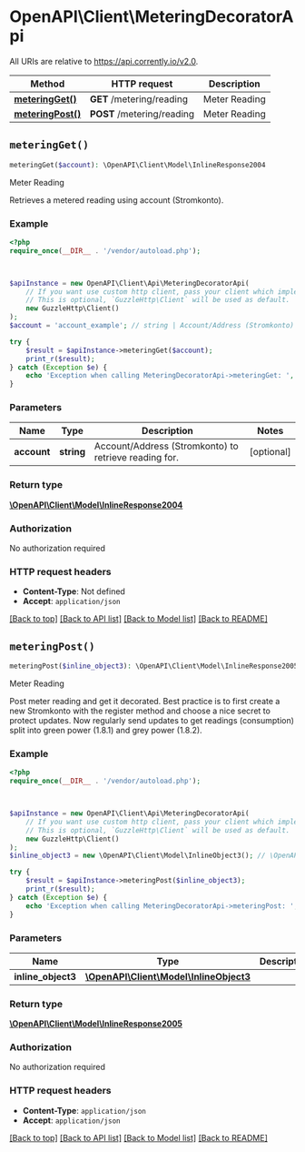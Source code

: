 # OpenAPI\Client\MeteringDecoratorApi

All URIs are relative to https://api.corrently.io/v2.0.

Method | HTTP request | Description
------------- | ------------- | -------------
[**meteringGet()**](MeteringDecoratorApi.md#meteringGet) | **GET** /metering/reading | Meter Reading
[**meteringPost()**](MeteringDecoratorApi.md#meteringPost) | **POST** /metering/reading | Meter Reading


## `meteringGet()`

```php
meteringGet($account): \OpenAPI\Client\Model\InlineResponse2004
```

Meter Reading

Retrieves a metered reading using account (Stromkonto).

### Example

```php
<?php
require_once(__DIR__ . '/vendor/autoload.php');



$apiInstance = new OpenAPI\Client\Api\MeteringDecoratorApi(
    // If you want use custom http client, pass your client which implements `GuzzleHttp\ClientInterface`.
    // This is optional, `GuzzleHttp\Client` will be used as default.
    new GuzzleHttp\Client()
);
$account = 'account_example'; // string | Account/Address (Stromkonto) to retrieve reading for.

try {
    $result = $apiInstance->meteringGet($account);
    print_r($result);
} catch (Exception $e) {
    echo 'Exception when calling MeteringDecoratorApi->meteringGet: ', $e->getMessage(), PHP_EOL;
}
```

### Parameters

Name | Type | Description  | Notes
------------- | ------------- | ------------- | -------------
 **account** | **string**| Account/Address (Stromkonto) to retrieve reading for. | [optional]

### Return type

[**\OpenAPI\Client\Model\InlineResponse2004**](../Model/InlineResponse2004.md)

### Authorization

No authorization required

### HTTP request headers

- **Content-Type**: Not defined
- **Accept**: `application/json`

[[Back to top]](#) [[Back to API list]](../../README.md#endpoints)
[[Back to Model list]](../../README.md#models)
[[Back to README]](../../README.md)

## `meteringPost()`

```php
meteringPost($inline_object3): \OpenAPI\Client\Model\InlineResponse2005
```

Meter Reading

Post meter reading and get it decorated. Best practice is to first create a new Stromkonto with the register method and choose a nice secret to protect updates. Now regularly send updates to get readings (consumption) split into green power (1.8.1) and grey power (1.8.2).

### Example

```php
<?php
require_once(__DIR__ . '/vendor/autoload.php');



$apiInstance = new OpenAPI\Client\Api\MeteringDecoratorApi(
    // If you want use custom http client, pass your client which implements `GuzzleHttp\ClientInterface`.
    // This is optional, `GuzzleHttp\Client` will be used as default.
    new GuzzleHttp\Client()
);
$inline_object3 = new \OpenAPI\Client\Model\InlineObject3(); // \OpenAPI\Client\Model\InlineObject3

try {
    $result = $apiInstance->meteringPost($inline_object3);
    print_r($result);
} catch (Exception $e) {
    echo 'Exception when calling MeteringDecoratorApi->meteringPost: ', $e->getMessage(), PHP_EOL;
}
```

### Parameters

Name | Type | Description  | Notes
------------- | ------------- | ------------- | -------------
 **inline_object3** | [**\OpenAPI\Client\Model\InlineObject3**](../Model/InlineObject3.md)|  |

### Return type

[**\OpenAPI\Client\Model\InlineResponse2005**](../Model/InlineResponse2005.md)

### Authorization

No authorization required

### HTTP request headers

- **Content-Type**: `application/json`
- **Accept**: `application/json`

[[Back to top]](#) [[Back to API list]](../../README.md#endpoints)
[[Back to Model list]](../../README.md#models)
[[Back to README]](../../README.md)
